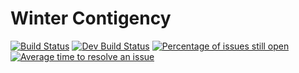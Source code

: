  # Winter Contigency
 [![Build Status](https://travis-ci.org/Winter-Contingency/Winter-Contingency.svg?branch=master)](https://travis-ci.org/github/Winter-Contingency/Winter-Contingency)
 [![Dev Build Status](https://travis-ci.org/Winter-Contingency/Winter-Contingency.svg?branch=dev)](https://travis-ci.org/github/Winter-Contingency/Winter-Contingency) [![Percentage of issues still open](http://isitmaintained.com/badge/open/Winter-Contingency/Winter-Contingency.svg)](http://isitmaintained.com/project/Winter-Contingency/Winter-Contingency "Percentage of issues still open") [![Average time to resolve an issue](http://isitmaintained.com/badge/resolution/Winter-Contingency/Winter-Contingency.svg)](http://isitmaintained.com/project/Winter-Contingency/Winter-Contingency "Average time to resolve an issue")
 
